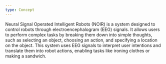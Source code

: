```yaml
---
type: Concept
---
```


Neural Signal Operated Intelligent Robots (NOIR) is a system designed to control robots through electroencephalogram (EEG) signals. It allows users to perform complex tasks by breaking them down into simple thoughts, such as selecting an object, choosing an action, and specifying a location on the object. This system uses EEG signals to interpret user intentions and translate them into robot actions, enabling tasks like ironing clothes or making a sandwich.